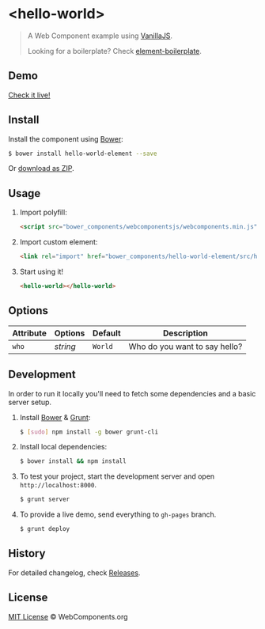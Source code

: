 # &lt;hello-world&gt;

> A Web Component example using [VanillaJS](http://vanilla-js.com/).
>
> Looking for a boilerplate? Check [element-boilerplate](https://github.com/webcomponents/element-boilerplate).

## Demo

[Check it live!](http://webcomponents.github.io/hello-world-element)

## Install

Install the component using [Bower](http://bower.io/):

```sh
$ bower install hello-world-element --save
```

Or [download as ZIP](https://github.com/webcomponents/hello-world-element/archive/master.zip).

## Usage

1. Import polyfill:

    ```html
    <script src="bower_components/webcomponentsjs/webcomponents.min.js"></script>
    ```

2. Import custom element:

    ```html
    <link rel="import" href="bower_components/hello-world-element/src/hello-world.html">
    ```

3. Start using it!

    ```html
    <hello-world></hello-world>
    ```

## Options

Attribute  | Options                   | Default             | Description
---        | ---                       | ---                 | ---
`who`      | *string*                  | `World`             | Who do you want to say hello?

## Development

In order to run it locally you'll need to fetch some dependencies and a basic server setup.

1. Install [Bower](http://bower.io/) & [Grunt](http://gruntjs.com/):

    ```sh
    $ [sudo] npm install -g bower grunt-cli
    ```

2. Install local dependencies:

    ```sh
    $ bower install && npm install
    ```

3. To test your project, start the development server and open `http://localhost:8000`.

    ```sh
    $ grunt server
    ```

4. To provide a live demo, send everything to `gh-pages` branch.

    ```sh
    $ grunt deploy
    ```

## History

For detailed changelog, check [Releases](https://github.com/webcomponents/hello-world-element/releases).

## License

[MIT License](http://webcomponentsorg.mit-license.org/) © WebComponents.org
